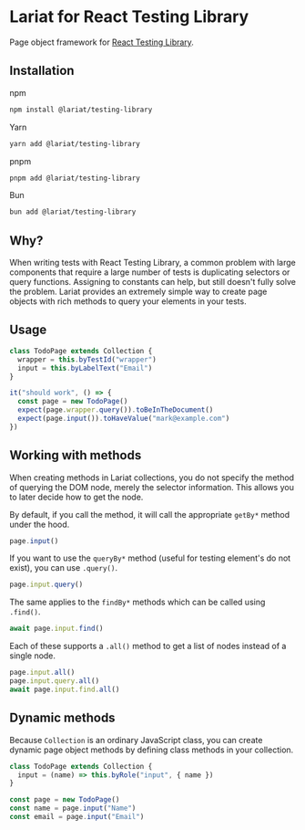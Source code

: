 # Lariat for React Testing Library

Page object framework for
[React Testing Library](https://testing-library.com/docs/react-testing-library/intro).

## Installation

npm

```bash
npm install @lariat/testing-library
```

Yarn

```bash
yarn add @lariat/testing-library
```

pnpm

```bash
pnpm add @lariat/testing-library
```

Bun

```bash
bun add @lariat/testing-library
```

## Why?

When writing tests with React Testing Library, a common problem with large
components that require a large number of tests is duplicating selectors or
query functions. Assigning to constants can help, but still doesn't fully solve
the problem. Lariat provides an extremely simple way to create page objects with
rich methods to query your elements in your tests.

## Usage

```javascript
class TodoPage extends Collection {
  wrapper = this.byTestId("wrapper")
  input = this.byLabelText("Email")
}

it("should work", () => {
  const page = new TodoPage()
  expect(page.wrapper.query()).toBeInTheDocument()
  expect(page.input()).toHaveValue("mark@example.com")
})
```

## Working with methods

When creating methods in Lariat collections, you do not specify the method of
querying the DOM node, merely the selector information. This allows you to later
decide how to get the node.

By default, if you call the method, it will call the appropriate `getBy*` method
under the hood.

```javascript
page.input()
```

If you want to use the `queryBy*` method (useful for testing element's do not
exist), you can use `.query()`.

```javascript
page.input.query()
```

The same applies to the `findBy*` methods which can be called using `.find()`.

```javascript
await page.input.find()
```

Each of these supports a `.all()` method to get a list of nodes instead of a
single node.

```javascript
page.input.all()
page.input.query.all()
await page.input.find.all()
```

## Dynamic methods

Because `Collection` is an ordinary JavaScript class, you can create dynamic
page object methods by defining class methods in your collection.

```javascript
class TodoPage extends Collection {
  input = (name) => this.byRole("input", { name })
}

const page = new TodoPage()
const name = page.input("Name")
const email = page.input("Email")
```
